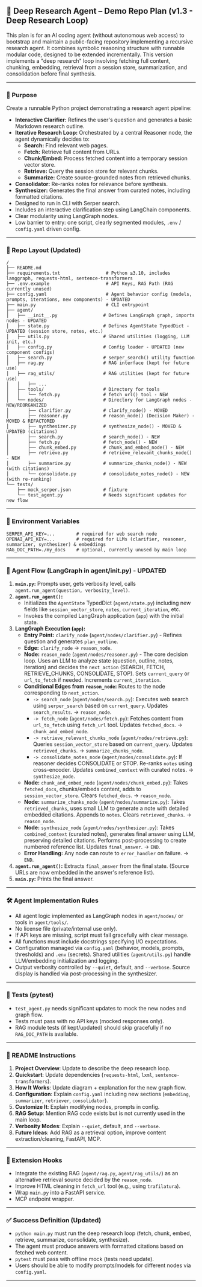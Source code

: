 ## 🧠 Deep Research Agent – Demo Repo Plan (v1.3 - Deep Research Loop)

This plan is for an AI coding agent (without autonomous web access) to bootstrap and maintain a public-facing repository implementing a recursive research agent. It combines symbolic reasoning structure with runnable modular code, designed to be extended incrementally. This version implements a "deep research" loop involving fetching full content, chunking, embedding, retrieval from a session store, summarization, and consolidation before final synthesis.

---

### 🎯 Purpose

Create a runnable Python project demonstrating a research agent pipeline:

*   **Interactive Clarifier:** Refines the user's question and generates a basic Markdown research outline.
*   **Iterative Research Loop:** Orchestrated by a central Reasoner node, the agent dynamically decides to:
    *   **Search:** Find relevant web pages.
    *   **Fetch:** Retrieve full content from URLs.
    *   **Chunk/Embed:** Process fetched content into a temporary session vector store.
    *   **Retrieve:** Query the session store for relevant chunks.
    *   **Summarize:** Create source-grounded notes from retrieved chunks.
*   **Consolidator:** Re-ranks notes for relevance before synthesis.
*   **Synthesizer:** Generates the final answer from curated notes, including formatted citations.
*   Designed to run in CLI with Serper search.
*   Includes an interactive clarification step using LangChain components.
*   Clear modularity using LangGraph nodes.
*   Low barrier to entry: one script, clearly segmented modules, `.env` / `config.yaml` driven config.

---

### 📂 Repo Layout (Updated)

```
/
├── README.md
├── requirements.txt                 # Python ≥3.10, includes langgraph, requests-html, sentence-transformers
├── .env.example                     # API Keys, RAG Path (RAG currently unused)
├── config.yaml                      # Agent behavior config (models, prompts, iterations, new components) - UPDATED
├── main.py                          # CLI entrypoint
├── agent/
│   ├── __init__.py                 # Defines LangGraph graph, imports nodes - UPDATED
│   ├── state.py                    # Defines AgentState TypedDict - UPDATED (session store, notes, etc.)
│   ├── utils.py                    # Shared utilities (logging, LLM init, etc.)
│   ├── config.py                   # Config loader - UPDATED (new component configs)
│   ├── search.py                   # serper_search() utility function
│   ├── rag.py                      # RAG interface (kept for future use)
│   ├── rag_utils/                  # RAG utilities (kept for future use)
│   │   ├── ...
│   ├── tools/                      # Directory for tools
│   │   └── fetch.py                # fetch_url() tool - NEW
│   └── nodes/                      # Directory for LangGraph nodes - NEW/REORGANIZED
│       ├── clarifier.py            # clarify_node() - MOVED
│       ├── reasoner.py             # reason_node() (Decision Maker) - MOVED & REFACTORED
│       ├── synthesizer.py          # synthesize_node() - MOVED & UPDATED (citations)
│       ├── search.py               # search_node() - NEW
│       ├── fetch.py                # fetch_node() - NEW
│       ├── chunk_embed.py          # chunk_and_embed_node() - NEW
│       ├── retrieve.py             # retrieve_relevant_chunks_node() - NEW
│       ├── summarize.py            # summarize_chunks_node() - NEW (with citations)
│       └── consolidate.py          # consolidate_notes_node() - NEW (with re-ranking)
└── tests/
    ├── mock_serper.json            # fixture
    └── test_agent.py               # Needs significant updates for new flow
```

---

### 🔑 Environment Variables

```
SERPER_API_KEY=...        # required for web search node
OPENAI_API_KEY=...        # required for LLMs (clarifier, reasoner, summarizer, synthesizer) & embeddings
RAG_DOC_PATH=./my_docs    # optional, currently unused by main loop
```

---

### 🚀 Agent Flow (LangGraph in agent/__init__.py) - UPDATED

1.  **`main.py`:** Prompts user, gets verbosity level, calls `agent.run_agent(question, verbosity_level)`.
2.  **`agent.run_agent()`:**
    *   Initializes the `AgentState` TypedDict (`agent/state.py`) including new fields like `session_vector_store`, `notes`, `current_iteration`, etc.
    *   Invokes the compiled LangGraph application (`app`) with the initial state.
3.  **LangGraph Execution (`app`):**
    *   **Entry Point:** `clarify_node` (`agent/nodes/clarifier.py`) - Refines question and generates `plan_outline`.
    *   **Edge:** `clarify_node` -> `reason_node`.
    *   **Node:** `reason_node` (`agent/nodes/reasoner.py`) - The core decision loop. Uses an LLM to analyze state (question, outline, notes, iteration) and decides the `next_action` (SEARCH, FETCH, RETRIEVE_CHUNKS, CONSOLIDATE, STOP). Sets `current_query` or `url_to_fetch` if needed. Increments `current_iteration`.
    *   **Conditional Edges from `reason_node`:** Routes to the node corresponding to `next_action`.
        *   `-> search_node` (`agent/nodes/search.py`): Executes web search using `serper_search` based on `current_query`. Updates `search_results`. -> `reason_node`.
        *   `-> fetch_node` (`agent/nodes/fetch.py`): Fetches content from `url_to_fetch` using `fetch_url` tool. Updates `fetched_docs`. -> `chunk_and_embed_node`.
        *   `-> retrieve_relevant_chunks_node` (`agent/nodes/retrieve.py`): Queries `session_vector_store` based on `current_query`. Updates `retrieved_chunks`. -> `summarize_chunks_node`.
        *   `-> consolidate_notes_node` (`agent/nodes/consolidate.py`): If reasoner decides CONSOLIDATE or STOP. Re-ranks `notes` using cross-encoder. Updates `combined_context` with curated notes. -> `synthesize_node`.
    *   **Node:** `chunk_and_embed_node` (`agent/nodes/chunk_embed.py`): Takes `fetched_docs`, chunks/embeds content, adds to `session_vector_store`. Clears `fetched_docs`. -> `reason_node`.
    *   **Node:** `summarize_chunks_node` (`agent/nodes/summarize.py`): Takes `retrieved_chunks`, uses small LLM to generate a note with detailed embedded citations. Appends to `notes`. Clears `retrieved_chunks`. -> `reason_node`.
    *   **Node:** `synthesize_node` (`agent/nodes/synthesizer.py`): Takes `combined_context` (curated notes), generates final answer using LLM, preserving detailed citations. Performs post-processing to create numbered reference list. Updates `final_answer`. -> `END`.
    *   **Error Handling:** Any node can route to `error_handler` on failure. -> `END`.
4.  **`agent.run_agent()`:** Extracts `final_answer` from the final state. (Source URLs are now embedded in the answer's reference list).
5.  **`main.py`:** Prints the final answer.

---

### 🛠 Agent Implementation Rules

*   All agent logic implemented as LangGraph nodes in `agent/nodes/` or tools in `agent/tools/`.
*   No license file (private/internal use only).
*   If API keys are missing, script must fail gracefully with clear message.
*   All functions must include docstrings specifying I/O expectations.
*   Configuration managed via `config.yaml` (behavior, models, prompts, thresholds) and `.env` (secrets). Shared utilities (`agent/utils.py`) handle LLM/embedding initialization and logging.
*   Output verbosity controlled by `--quiet`, default, and `--verbose`. Source display is handled via post-processing in the synthesizer.

---

### 🧪 Tests (pytest)

*   `test_agent.py` needs significant updates to mock the new nodes and graph flow.
*   Tests must pass with no API keys (mocked responses only).
*   RAG module tests (if kept/updated) should skip gracefully if no `RAG_DOC_PATH` is available.

---

### 📘 README Instructions

1.  **Project Overview**: Update to describe the deep research loop.
2.  **Quickstart**: Update dependencies (`requests-html`, `lxml`, `sentence-transformers`).
3.  **How It Works**: Update diagram + explanation for the new graph flow.
4.  **Configuration**: Explain `config.yaml` including new sections (`embedding`, `summarizer`, `retriever`, `consolidator`).
5.  **Customize It**: Explain modifying nodes, prompts in config.
6.  **RAG Setup**: Mention RAG code exists but is not currently used in the main loop.
7.  **Verbosity Modes**: Explain `--quiet`, default, and `--verbose`.
8.  **Future Ideas**: Add RAG as a retrieval option, improve content extraction/cleaning, FastAPI, MCP.

---

### 🔌 Extension Hooks

*   Integrate the existing RAG (`agent/rag.py`, `agent/rag_utils/`) as an alternative retrieval source decided by the `reason_node`.
*   Improve HTML cleaning in `fetch_url` tool (e.g., using `trafilatura`).
*   Wrap `main.py` into a FastAPI service.
*   MCP endpoint wrapper.

---

### ✅ Success Definition (Updated)

*   `python main.py` must run the deep research loop (fetch, chunk, embed, retrieve, summarize, consolidate, synthesize).
*   The agent must produce answers with formatted citations based on fetched web content.
*   `pytest` must pass with offline mock (tests need update).
*   Users should be able to modify prompts/models for different nodes via `config.yaml`.

---